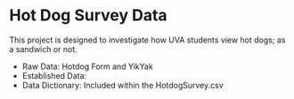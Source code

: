 # Hot Dog Survey Data

This project is designed to investigate how UVA students view hot dogs; as a sandwich or not.

* Raw Data: Hotdog Form and YikYak
* Established Data:
* Data Dictionary: Included within the HotdogSurvey.csv



